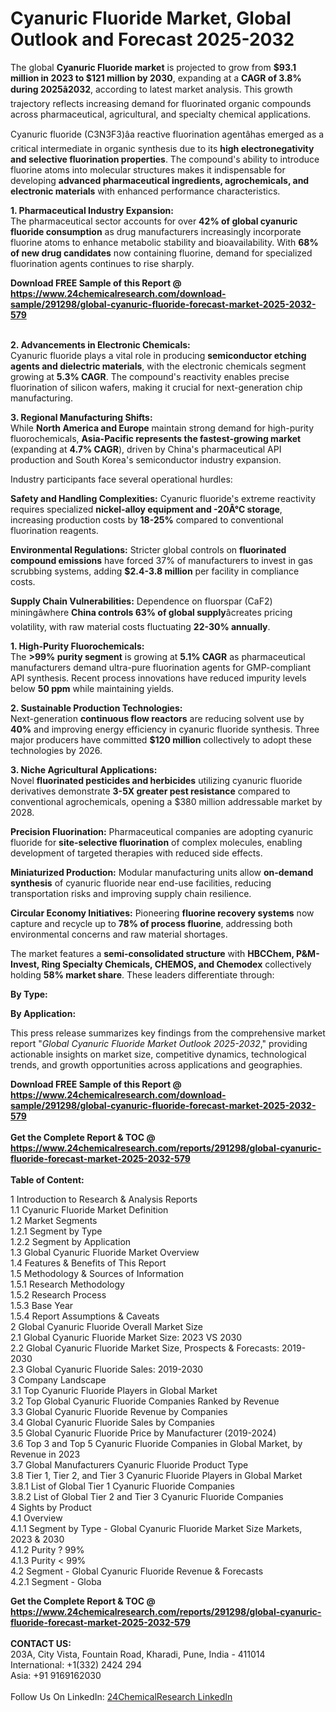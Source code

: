 <h1>Cyanuric Fluoride Market, Global Outlook and Forecast 2025-2032</h1><p>The global <strong>Cyanuric Fluoride market</strong> is projected to grow from <strong>$93.1 million in 2023 to $121 million by 2030</strong>, expanding at a <strong>CAGR of 3.8% during 2025â2032</strong>, according to latest market analysis. This growth trajectory reflects increasing demand for fluorinated organic compounds across pharmaceutical, agricultural, and specialty chemical applications.</p><p>Cyanuric fluoride (C3N3F3)âa reactive fluorination agentâhas emerged as a critical intermediate in organic synthesis due to its <strong>high electronegativity and selective fluorination properties</strong>. The compound's ability to introduce fluorine atoms into molecular structures makes it indispensable for developing <strong>advanced pharmaceutical ingredients, agrochemicals, and electronic materials</strong> with enhanced performance characteristics.</p><p><strong>1. Pharmaceutical Industry Expansion:</strong><br>
The pharmaceutical sector accounts for over <strong>42% of global cyanuric fluoride consumption</strong> as drug manufacturers increasingly incorporate fluorine atoms to enhance metabolic stability and bioavailability. With <strong>68% of new drug candidates</strong> now containing fluorine, demand for specialized fluorination agents continues to rise sharply.</p><div><b>Download FREE Sample of this Report @ 
            <a href="https://www.24chemicalresearch.com/download-sample/291298/global-cyanuric-fluoride-forecast-market-2025-2032-579">
            https://www.24chemicalresearch.com/download-sample/291298/global-cyanuric-fluoride-forecast-market-2025-2032-579</a></b></div><br><p><strong>2. Advancements in Electronic Chemicals:</strong><br>
Cyanuric fluoride plays a vital role in producing <strong>semiconductor etching agents and dielectric materials</strong>, with the electronic chemicals segment growing at <strong>5.3% CAGR</strong>. The compound's reactivity enables precise fluorination of silicon wafers, making it crucial for next-generation chip manufacturing.</p><p><strong>3. Regional Manufacturing Shifts:</strong><br>
While <strong>North America and Europe</strong> maintain strong demand for high-purity fluorochemicals, <strong>Asia-Pacific represents the fastest-growing market</strong> (expanding at <strong>4.7% CAGR</strong>), driven by China's pharmaceutical API production and South Korea's semiconductor industry expansion.</p><p>Industry participants face several operational hurdles:</p><p><strong>Safety and Handling Complexities:</strong> Cyanuric fluoride's extreme reactivity requires specialized <strong>nickel-alloy equipment and -20Â°C storage</strong>, increasing production costs by <strong>18-25%</strong> compared to conventional fluorination reagents.</p><p><strong>Environmental Regulations:</strong> Stricter global controls on <strong>fluorinated compound emissions</strong> have forced 37% of manufacturers to invest in gas scrubbing systems, adding <strong>$2.4-3.8 million</strong> per facility in compliance costs.</p><p><strong>Supply Chain Vulnerabilities:</strong> Dependence on fluorspar (CaF2) miningâwhere <strong>China controls 63% of global supply</strong>âcreates pricing volatility, with raw material costs fluctuating <strong>22-30% annually</strong>.</p><p><strong>1. High-Purity Fluorochemicals:</strong><br>
The <strong>&gt;99% purity segment</strong> is growing at <strong>5.1% CAGR</strong> as pharmaceutical manufacturers demand ultra-pure fluorination agents for GMP-compliant API synthesis. Recent process innovations have reduced impurity levels below <strong>50 ppm</strong> while maintaining yields.</p><p><strong>2. Sustainable Production Technologies:</strong><br>
Next-generation <strong>continuous flow reactors</strong> are reducing solvent use by <strong>40%</strong> and improving energy efficiency in cyanuric fluoride synthesis. Three major producers have committed <strong>$120 million</strong> collectively to adopt these technologies by 2026.</p><p><strong>3. Niche Agricultural Applications:</strong><br>
Novel <strong>fluorinated pesticides and herbicides</strong> utilizing cyanuric fluoride derivatives demonstrate <strong>3-5X greater pest resistance</strong> compared to conventional agrochemicals, opening a $380 million addressable market by 2028.</p><p><strong>Precision Fluorination:</strong> Pharmaceutical companies are adopting cyanuric fluoride for <strong>site-selective fluorination</strong> of complex molecules, enabling development of targeted therapies with reduced side effects.</p><p><strong>Miniaturized Production:</strong> Modular manufacturing units allow <strong>on-demand synthesis</strong> of cyanuric fluoride near end-use facilities, reducing transportation risks and improving supply chain resilience.</p><p><strong>Circular Economy Initiatives:</strong> Pioneering <strong>fluorine recovery systems</strong> now capture and recycle up to <strong>78% of process fluorine</strong>, addressing both environmental concerns and raw material shortages.</p><p>The market features a <strong>semi-consolidated structure</strong> with <strong>HBCChem, P&amp;M-Invest, Ring Specialty Chemicals, CHEMOS, and Chemodex</strong> collectively holding <strong>58% market share</strong>. These leaders differentiate through:</p><p><strong>By Type:</strong></p><p><strong>By Application:</strong></p><p>This press release summarizes key findings from the comprehensive market report "<em>Global Cyanuric Fluoride Market Outlook 2025-2032</em>," providing actionable insights on market size, competitive dynamics, technological trends, and growth opportunities across applications and geographies.</p><div><b>Download FREE Sample of this Report @ 
            <a href="https://www.24chemicalresearch.com/download-sample/291298/global-cyanuric-fluoride-forecast-market-2025-2032-579">
            https://www.24chemicalresearch.com/download-sample/291298/global-cyanuric-fluoride-forecast-market-2025-2032-579</a></b></div><br><div><b>Get the Complete Report & TOC @ 
            <a href="https://www.24chemicalresearch.com/reports/291298/global-cyanuric-fluoride-forecast-market-2025-2032-579">
            https://www.24chemicalresearch.com/reports/291298/global-cyanuric-fluoride-forecast-market-2025-2032-579</a></b></div><br>
            <b>Table of Content:</b><p>1 Introduction to Research & Analysis Reports<br />
 1.1 Cyanuric Fluoride Market Definition<br />
 1.2 Market Segments<br />
 1.2.1 Segment by Type<br />
 1.2.2 Segment by Application<br />
 1.3 Global Cyanuric Fluoride Market Overview<br />
 1.4 Features & Benefits of This Report<br />
 1.5 Methodology & Sources of Information<br />
 1.5.1 Research Methodology<br />
 1.5.2 Research Process<br />
 1.5.3 Base Year<br />
 1.5.4 Report Assumptions & Caveats<br />
2 Global Cyanuric Fluoride Overall Market Size<br />
 2.1 Global Cyanuric Fluoride Market Size: 2023 VS 2030<br />
 2.2 Global Cyanuric Fluoride Market Size, Prospects & Forecasts: 2019-2030<br />
 2.3 Global Cyanuric Fluoride Sales: 2019-2030<br />
3 Company Landscape<br />
 3.1 Top Cyanuric Fluoride Players in Global Market<br />
 3.2 Top Global Cyanuric Fluoride Companies Ranked by Revenue<br />
 3.3 Global Cyanuric Fluoride Revenue by Companies<br />
 3.4 Global Cyanuric Fluoride Sales by Companies<br />
 3.5 Global Cyanuric Fluoride Price by Manufacturer (2019-2024)<br />
 3.6 Top 3 and Top 5 Cyanuric Fluoride Companies in Global Market, by Revenue in 2023<br />
 3.7 Global Manufacturers Cyanuric Fluoride Product Type<br />
 3.8 Tier 1, Tier 2, and Tier 3 Cyanuric Fluoride Players in Global Market<br />
 3.8.1 List of Global Tier 1 Cyanuric Fluoride Companies<br />
 3.8.2 List of Global Tier 2 and Tier 3 Cyanuric Fluoride Companies<br />
4 Sights by Product<br />
 4.1 Overview<br />
 4.1.1 Segment by Type - Global Cyanuric Fluoride Market Size Markets, 2023 & 2030<br />
 4.1.2 Purity ? 99%<br />
 4.1.3 Purity < 99%<br />
 4.2 Segment - Global Cyanuric Fluoride Revenue & Forecasts<br />
 4.2.1 Segment - Globa</p><div><b>Get the Complete Report & TOC @ 
            <a href="https://www.24chemicalresearch.com/reports/291298/global-cyanuric-fluoride-forecast-market-2025-2032-579">
            https://www.24chemicalresearch.com/reports/291298/global-cyanuric-fluoride-forecast-market-2025-2032-579</a></b></div><br><b>CONTACT US:</b><br>
            203A, City Vista, Fountain Road, Kharadi, Pune, India - 411014<br>
            International: +1(332) 2424 294<br>
            Asia: +91 9169162030 <br><br>
            Follow Us On LinkedIn: <a href="https://www.linkedin.com/company/24chemicalresearch/">24ChemicalResearch LinkedIn</a>
